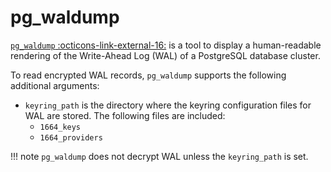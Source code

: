 # pg_waldump

[`pg_waldump` :octicons-link-external-16:](https://www.postgresql.org/docs/current/pgwaldump.html) is a tool to display a human-readable rendering of the Write-Ahead Log (WAL) of a PostgreSQL database cluster.

To read encrypted WAL records, `pg_waldump` supports the following additional arguments:

* `keyring_path` is the directory where the keyring configuration files for WAL are stored. The following files are included:
    * `1664_keys`
    * `1664_providers`

!!! note
    `pg_waldump` does not decrypt WAL unless the `keyring_path` is set.
